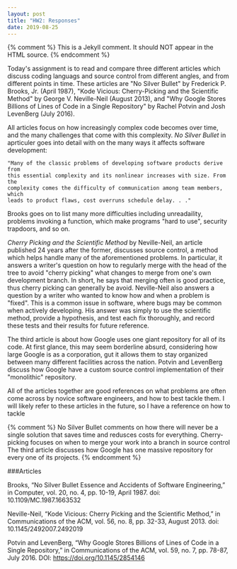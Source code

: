 ```yaml
---
layout: post
title: "HW2: Responses"
date: 2019-08-25
---
```


{% comment %} 
    This is a Jekyll comment. It should NOT appear in the HTML source.
{% endcomment %}
<!-- This is an HTML comment. It SHOULD appear in the HTML source. -->


Today's assignment is to read and compare three different articles which
discuss coding languags and source control from different angles, and from
different points in time. These articles are "No Silver Bullet" by Frederick P.
Brooks, Jr. (April 1987), "Kode Vicious: Cherry-Picking and the Scientific
Method" by George V. Neville-Neil (August 2013), and "Why Google Stores
Billions of Lines of Code in a Single Repository" by Rachel Potvin and Josh
LevenBerg (July 2016).  

All articles focus on how increasingly complex code becomes over time, and the
many challenges that come with this complexity. *No Silver Bullet* in aprticuler 
goes into detail with on the many ways it affects software development:

    "Many of the classic problems of developing software products derive from
    this essential complexity and its nonlinear increases with size. From the
    complexity comes the difficulty of communication among team members, which
    leads to product flaws, cost overruns schedule delay. . ."

Brooks goes on to list many more difficulties including unreadaility, problems
invoking a function, which make programs "hard to use", security trapdoors, and
so on.

*Cherry Picking and the Scientific Method* by Neville-Neil, an article published 24 years after
the former, discusses source control, a method which helps handle many of the
aforementioned problems. In particular, it answers a writer's question on how to
regularly merge with the head of the tree to avoid "cherry picking" what changes
to merge from one's own development branch. In short, he says that merging often
is good practice, thus cherry picking can generally be avoid. Neville-Neil also
answers a question by a writer who wanted to know how and when a problem is
"fixed". This is a common issue in software, where bugs may be common when
actively developing. His answer was simply to use the scientific method, provide
a hypothesis, and test each fix thoroughly, and record these tests and their
results for future reference.

The third article is about how Google uses one giant repository for all of its
code. At first glance, this may seem borderline absurd, considering how large
Google is as a corporation, gut it allows them to stay organized between many
different facilities across the nation.  Potvin and LevenBerg discuss how Google
have a custom source control implementation of their "monolithic" repository.

All of the articles together are good references on what problems are often come
across by novice software engineers, and how to best tackle them. I will likely
refer to these articles in the future, so I have a reference on how to tackle

{% comment %}
    No Silver Bullet comments on how there will never be a single solution that saves time and redusces costs for everything.
    Cherry-picking focuses on when to merge your work into a branch in source control
    The third article discusses how Google has one massive repository for every one of its projects.
{% endcomment %}




###Articles

Brooks, “No Silver Bullet Essence and Accidents of Software Engineering,” in Computer, vol. 20, no. 4, pp. 10-19, April 1987. doi: 10.1109/MC.1987.1663532

Neville-Neil, “Kode Vicious: Cherry Picking and the Scientific Method,” in Communications of the ACM, vol. 56, no. 8, pp. 32-33, August 2013. doi: 10.1145/2492007.2492019

Potvin and LevenBerg, “Why Google Stores Billions of Lines of Code in a Single Repository,” in Communications of the ACM, vol. 59, no. 7, pp. 78-87, July 2016. DOI: https://doi.org/10.1145/2854146